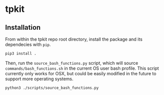 # tpkit

## Installation

From within the tpkit repo root directory, install the package and its dependecies with `pip`.

```bash
pip3 install .
```

Then, run the `source_bash_functions.py` script, which will source `commands/bash_functions.sh` in the current OS user bash profile. This script currently only works for OSX, but could be easily modified in the future to support more operating systems.

```bash
python3 ./scripts/source_bash_functions.py
```

